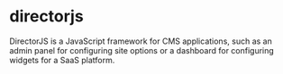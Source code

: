 # directorjs
DirectorJS is a JavaScript framework for CMS applications, such as an admin panel for configuring site options or a dashboard for configuring widgets for a SaaS platform. 
